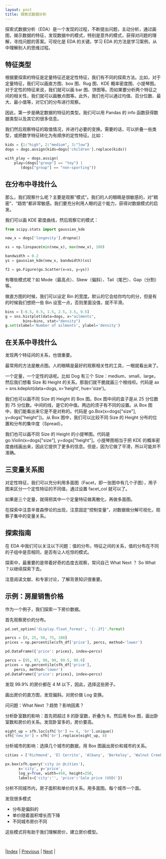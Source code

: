 ```yaml
---
layout: post
title: 探索式数据分析
---
```


探索式数据分析（EDA）是一个发现的过程，不断提出问题，主动分析，通过画图，揭示数据的特征，发现数据中的模式，特别是意外的模式，获得对问题的理解，寻找问题的答案。可视化是 EDA 的关键。学习 EDA 的方法是学习案例，从中理解别人的思维过程。

## 特征类型

根据要探索的特征是定量特征还是定性特征，我们有不同的探索方法。比如，对于定量特征，我们可以画直方图、box 图、Rug 图、KDE 概率密度图、小提琴图。对于定性的特征来说，我们就可以画 bar 图、饼图等。而如果要分析两个特征之间的相关性，我们就可以画散点图等。此外，我们也可以通过均值、百分位数、最大、最小值等，对它们的分布进行观察。

因此，第一步是确定数据的特征的类型。我们可以用 Pandas 的 info 函数获得数据类型以及其它的很多信息。

我们然后观察特征的取值情况，并进行必要的变换。需要的话，可以折叠一些类型，或把数字特征转化为有顺序的定性特征。比如：

```py
kids = {1:"high", 2:"medium", 3:"low"}
dogs = dogs.assign(kids=dogs['children'].replace(kids))

with_play = dogs.assign(
    play=(dogs["group"] == "toy") |
       (dogs["group"] == "non-sporting"))
```

## 在分布中寻找什么

那么，我们观察什么呢？主要是观察“模式”。我们的人的眼睛是很敏感的，对“稠密”、“趋势”都非常敏感。我们要充分利用人眼的这个能力，获得对数据模式的启发。

我们可以画 KDE 密度曲线，然后观察它的模式：

```py
from scipy.stats import gaussian_kde

new_x = dogs['longevity'].dropna()

xs = np.linspace(min(new_x), max(new_x), 100)

bandwidth = 0.2
ys = gaussian_kde(new_x, bandwidth)(xs)

f2 = go.Figure(go.Scatter(x=xs, y=ys))
```

有哪些模式呢？如 Mode（最高点）、Skew（偏斜）、Tail（尾巴）、Gap（分割）等。

做直方图的时候，我们可以设定 Bin 的宽度。默认的它会给你均匀的分，但是有的时候我们想把一些 Bin 设宽一点，否则里面没值，就不平滑。

```py
bins = [-0.5, 0.5, 1.5, 2.5, 3.5, 9.5]
g = sns.histplot(data=dogs, x="ailments",
        bins=bins, stat="density")
g.set(xlabel='Number of ailments', ylabel='density')
```

## 在关系中寻找什么

发现两个特征间的关系，也很重要。

最常用的方法是散点图。人的眼睛是最好的观察相关性的工具，一眼就看出来了。

一个定量，一个定性的话呢。比如 Dog 有三个 Size：medium、small、large，然后我们想看 Size 和 Height 的关系。那我们就干脆就画三个根线呗。代码是 ax = sns.kdeplot(data=dogs, x='height', hue='size')。

我们也可以画不同 Size 的 Height 的 Box 图。Box 图中间的盒子是从 25 分位数到 75 分位数。中间的线，是它的中值。两边的须子有不同的设置。从 Box 图中，我们能看出来它是不是对称的。代码是 go.Box(x=dogs["size"], y=dogs["height"])。从 Box 图中，我们可以比较不同 Size 的 Height 分布的位置和分布的集中度（Spread）。

我们也可以画不同 Size 的 Height 的小提琴图。代码是 go.Violin(x=dogs["size"], y=dogs["height"]。小提琴图相当于把 KDE 的概率密度曲线画出来，因此它提供了更多的信息。但是，因为它做了平滑，所以可能并不准确。

## 三变量关系图

对定性特征，我们可以充分利用多面图（Facet，即一张图中有几个子图），用子图来区分一个定性特征的不同值，通过设置 facet_col 就可以了。

如果是三个定量，就得把其中一个定量特征做离散化，再做多面图。

在探索中注意辛普森悖论的出现，注意固定“控制变量”，对数据做分解可视化，观察子集中的变量关系。

## 探索指南

在 EDA 中我们可以关注以下问题：值的分布，特征之间的关系，值的分布在不同的子组中是否相同，是否有让人吃惊的模式。

探索中，最重要的是带着好奇的态度去观察，常问自己 What Next ？ So What ？以继续探索下去。

注意阅读文献、和专家讨论，了解背景知识很重要。

## 示例：房屋销售价格

作为一个例子，我们探索一下房价数据。

首先观察房价的分布。

```py
pd.set_option('display.float_format', '{:.2f}'.format)

percs = [0, 25, 50, 75, 100]
prices = np.percentile(sfh_df['price'], percs, method='lower')

pd.DataFrame({'price': prices}, index=percs)

percs = [95, 97, 98, 99, 99.5, 99.9]
prices = np.percentile(sfh_df['price'], 
    percs, method='lower')
pd.DataFrame({'price': prices}, index=percs)
```

发现 99.9% 的房价都在 4 M 以下，因此，选择这些房子。

画出房价的直方图，发现偏斜。对房价做 Log 变换。

问问题：What Next ？趋势？影响因素？

分析卧室数的影响：首先把超过 8 的卧室数，折叠为 8。然后用 Box 图，画出卧室数和房价的关系。发现卧室多的，房价要高。

```py
eight_up = sfh.loc[sfh['br'] >= 8, 'br'].unique()
sfh['new_br'] = sfh['br'].replace(eight_up, 8)
```

分析城市的影响：选择几个城市的数据，用 Box 图画出房价和城市的关系。

```py
cities = ['Richmond', 'El Cerrito', 'Albany', 'Berkeley', 'Walnut Creek', 'Lamorinda', 'Piedmont']

px.box(sfh.query('city in @cities'), 
      x='city', y='price', 
      log_y=True, width=450, height=250, 
      labels={'city':'', 'price':'Sale price (USD)'})
```

分析不同城市内，房子面积和单价的关系。用多面图。每个城市一个面。

发现很多模式
- 分布是偏斜的
- 单价随着面积增长而下降
- 不同城市房价不同

这些模式将有助于我们理解房价，建立房价模型。

<br/>

|[Index](../) | [Previous](9-wrangling) | [Next](13-vis) |
